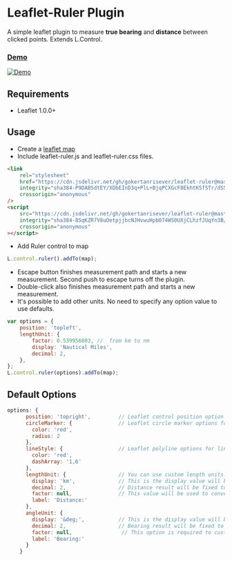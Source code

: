 # Leaflet-Ruler Plugin

A simple leaflet plugin to measure **true bearing** and **distance** between clicked points. Extends L.Control.

### [Demo](http://gokertanrisever.github.io/leaflet-ruler)

[![Demo](https://raw.githubusercontent.com/gokertanrisever/leaflet-ruler/master/examples/leaflet-ruler-demo.png)](http://gokertanrisever.github.io/leaflet-ruler)

## Requirements

-   Leaflet 1.0.0+

## Usage

-   Create a [leaflet map](http://leafletjs.com/examples/quick-start/)
-   Include leaflet-ruler.js and leaflet-ruler.css files.

```html
<link
    rel="stylesheet"
    href="https://cdn.jsdelivr.net/gh/gokertanrisever/leaflet-ruler@master/src/leaflet-ruler.css"
    integrity="sha384-P9DABSdtEY/XDbEInD3q+PlL+BjqPCXGcF8EkhtKSfSTr/dS5PBKa9+/PMkW2xsY"
    crossorigin="anonymous"
/>
<script
    src="https://cdn.jsdelivr.net/gh/gokertanrisever/leaflet-ruler@master/src/leaflet-ruler.js"
    integrity="sha384-8SqKZR7V8uOetpjjbcNJHvwuHpb074WS0UXjCLhzfJUqYn3B/uWx1WVv5mwRp1mV"
    crossorigin="anonymous"
></script>
```

-   Add Ruler control to map

```js
L.control.ruler().addTo(map);
```

-   Escape button finishes measurement path and starts a new measurement. Second push to escape turns off the plugin.
-   Double-click also finishes measurement path and starts a new measurement.
-   It's possible to add other units. No need to specify any option value to use defaults.

```js
var options = {
    position: 'topleft',
    lengthUnit: {
        factor: 0.539956803, //  from km to nm
        display: 'Nautical Miles',
        decimal: 2,
    },
};
L.control.ruler(options).addTo(map);
```

## Default Options

```js
options: {
      position: 'topright',         // Leaflet control position option
      circleMarker: {               // Leaflet circle marker options for points used in this plugin
        color: 'red',
        radius: 2
      },
      lineStyle: {                  // Leaflet polyline options for lines used in this plugin
        color: 'red',
        dashArray: '1,6'
      },
      lengthUnit: {                 // You can use custom length units. Default unit is kilometers.
        display: 'km',              // This is the display value will be shown on the screen. Example: 'meters'
        decimal: 2,                 // Distance result will be fixed to this value.
        factor: null,               // This value will be used to convert from kilometers. Example: 1000 (from kilometers to meters)
        label: 'Distance:'
      },
      angleUnit: {
        display: '&deg;',           // This is the display value will be shown on the screen. Example: 'Gradian'
        decimal: 2,                 // Bearing result will be fixed to this value.
        factor: null,                // This option is required to customize angle unit. Specify solid angle value for angle unit. Example: 400 (for gradian).
        label: 'Bearing:'
      }
    }
```
